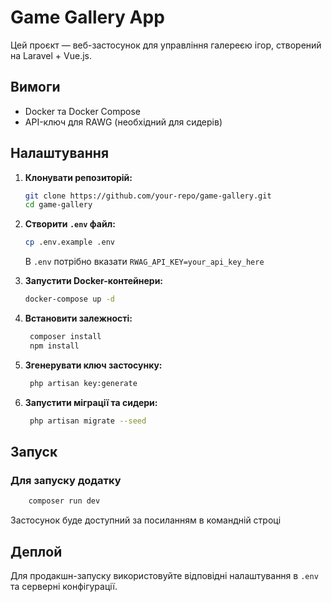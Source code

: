 # Game Gallery App

Цей проєкт — веб-застосунок для управління галереєю ігор, створений на Laravel + Vue.js.

## Вимоги
- Docker та Docker Compose
- API-ключ для RAWG (необхідний для сидерів)

## Налаштування

1. **Клонувати репозиторій:**
   ```sh
   git clone https://github.com/your-repo/game-gallery.git
   cd game-gallery
   ```

2. **Створити `.env` файл:**
   ```sh
   cp .env.example .env
   ```
   В `.env` потрібно вказати `RWAG_API_KEY=your_api_key_here`

3. **Запустити Docker-контейнери:**
   ```sh
   docker-compose up -d
   ```

4. **Встановити залежності:**
   ```sh
    composer install
    npm install
   ```

5. **Згенерувати ключ застосунку:**
   ```sh
    php artisan key:generate
   ```

6. **Запустити міграції та сидери:**
   ```sh
    php artisan migrate --seed
   ```

## Запуск
### Для запуску додатку
```sh
    composer run dev
```
Застосунок буде доступний за посиланням в командній строці

## Деплой
Для продакшн-запуску використовуйте відповідні налаштування в `.env` та серверні конфігурації.


